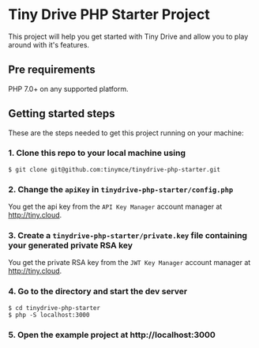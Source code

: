# Tiny Drive PHP Starter Project

This project will help you get started with Tiny Drive and allow you to play around with it's features.

## Pre requirements

PHP 7.0+ on any supported platform.

## Getting started steps

These are the steps needed to get this project running on your machine:

### 1. Clone this repo to your local machine using

```
$ git clone git@github.com:tinymce/tinydrive-php-starter.git
```

### 2. Change the `apiKey` in `tinydrive-php-starter/config.php`

You get the api key from the `API Key Manager` account manager at http://tiny.cloud.

### 3. Create a `tinydrive-php-starter/private.key` file containing your generated private RSA key

You get the private RSA key from the `JWT Key Manager` account manager at http://tiny.cloud.

### 4. Go to the directory and start the dev server

```
$ cd tinydrive-php-starter
$ php -S localhost:3000
```

### 5. Open the example project at http://localhost:3000

